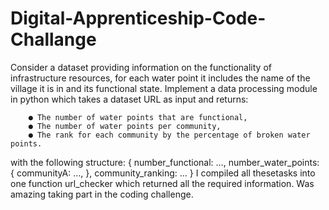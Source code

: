 
# Digital-Apprenticeship-Code-Challange
Consider a dataset providing information on the functionality of infrastructure resources,
for each water point it includes the name of the village it is in and its functional state.
Implement a data processing module in python which takes a dataset URL as input and
returns:

		● The number of water points that are functional,
		● The number of water points per community,
		● The rank for each community by the percentage of broken water points.
with the following structure:
   {
	number_functional: …,
	number_water_points: {
	communityA: …,
	},
	community_ranking: …
	}
I compiled all thesetasks into one function url_checker which returned all the required information.
Was amazing taking part in the coding challenge.
